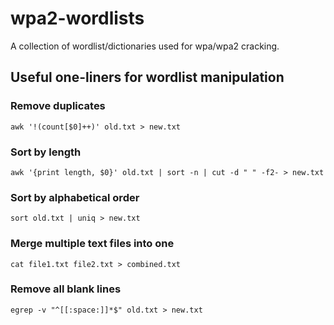 # wpa2-wordlists

A collection of wordlist/dictionaries used for wpa/wpa2 cracking.

## Useful one-liners for wordlist manipulation
### Remove duplicates
```
awk '!(count[$0]++)' old.txt > new.txt
```
### Sort by length
```
awk '{print length, $0}' old.txt | sort -n | cut -d " " -f2- > new.txt
```

### Sort by alphabetical order
```
sort old.txt | uniq > new.txt
```
### Merge multiple text files into one
```
cat file1.txt file2.txt > combined.txt
```

### Remove all blank lines
```
egrep -v "^[[:space:]]*$" old.txt > new.txt
```

